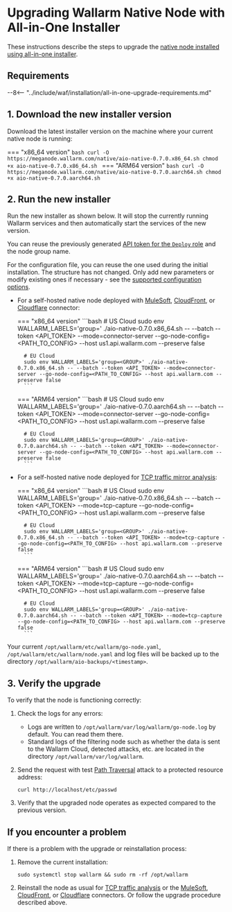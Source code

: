 [configure-proxy-balancer-instr]:           ../../admin-en/configuration-guides/access-to-wallarm-api-via-proxy.md
[ptrav-attack-docs]:                        ../../attacks-vulns-list.md#path-traversal
[ip-list-docs]:                             ../../user-guides/ip-lists/overview.md
[api-spec-enforcement-docs]:                ../../api-specification-enforcement/overview.md

# Upgrading Wallarm Native Node with All-in-One Installer

These instructions describe the steps to upgrade the [native node installed using all-in-one installer](../../installation/native-node/all-in-one.md).

## Requirements

--8<-- "../include/waf/installation/all-in-one-upgrade-requirements.md"

## 1. Download the new installer version

Download the latest installer version on the machine where your current native node is running:

=== "x86_64 version"
    ```bash
    curl -O https://meganode.wallarm.com/native/aio-native-0.7.0.x86_64.sh
    chmod +x aio-native-0.7.0.x86_64.sh
    ```
=== "ARM64 version"
    ```bash
    curl -O https://meganode.wallarm.com/native/aio-native-0.7.0.aarch64.sh
    chmod +x aio-native-0.7.0.aarch64.sh
    ```

## 2. Run the new installer

Run the new installer as shown below. It will stop the currently running Wallarm services and then automatically start the services of the new version.

You can reuse the previously generated [API token for the `Deploy` role](../../user-guides/settings/api-tokens.md) and the node group name.

For the configuration file, you can reuse the one used during the initial installation. The structure has not changed. Only add new parameters or modify existing ones if necessary - see the [supported configuration options](../../installation/native-node/all-in-one-conf.md).

* For a self-hosted native node deployed with [MuleSoft](../../installation/connectors/mulesoft.md), [CloudFront](../../installation/connectors/aws-lambda.md), or [Cloudflare](../../installation/connectors/cloudflare.md) connector:

    === "x86_64 version"
        ```bash
        # US Cloud
        sudo env WALLARM_LABELS='group=<GROUP>' ./aio-native-0.7.0.x86_64.sh -- --batch --token <API_TOKEN> --mode=connector-server --go-node-config=<PATH_TO_CONFIG> --host us1.api.wallarm.com --preserve false

        # EU Cloud
        sudo env WALLARM_LABELS='group=<GROUP>' ./aio-native-0.7.0.x86_64.sh -- --batch --token <API_TOKEN> --mode=connector-server --go-node-config=<PATH_TO_CONFIG> --host api.wallarm.com --preserve false
        ```
    === "ARM64 version"
        ```bash
        # US Cloud
        sudo env WALLARM_LABELS='group=<GROUP>' ./aio-native-0.7.0.aarch64.sh -- --batch --token <API_TOKEN> --mode=connector-server --go-node-config=<PATH_TO_CONFIG> --host us1.api.wallarm.com --preserve false

        # EU Cloud
        sudo env WALLARM_LABELS='group=<GROUP>' ./aio-native-0.7.0.aarch64.sh -- --batch --token <API_TOKEN> --mode=connector-server --go-node-config=<PATH_TO_CONFIG> --host api.wallarm.com --preserve false
        ```
* For a self-hosted native node deployed for [TCP traffic mirror analysis](../../installation/oob/tcp-traffic-mirror/deployment.md):

    === "x86_64 version"
        ```bash
        # US Cloud
        sudo env WALLARM_LABELS='group=<GROUP>' ./aio-native-0.7.0.x86_64.sh -- --batch --token <API_TOKEN> --mode=tcp-capture --go-node-config=<PATH_TO_CONFIG> --host us1.api.wallarm.com --preserve false

        # EU Cloud
        sudo env WALLARM_LABELS='group=<GROUP>' ./aio-native-0.7.0.x86_64.sh -- --batch --token <API_TOKEN> --mode=tcp-capture --go-node-config=<PATH_TO_CONFIG> --host api.wallarm.com --preserve false
        ```
    === "ARM64 version"
        ```bash
        # US Cloud
        sudo env WALLARM_LABELS='group=<GROUP>' ./aio-native-0.7.0.aarch64.sh -- --batch --token <API_TOKEN> --mode=tcp-capture --go-node-config=<PATH_TO_CONFIG> --host us1.api.wallarm.com --preserve false

        # EU Cloud
        sudo env WALLARM_LABELS='group=<GROUP>' ./aio-native-0.7.0.aarch64.sh -- --batch --token <API_TOKEN> --mode=tcp-capture --go-node-config=<PATH_TO_CONFIG> --host api.wallarm.com --preserve false
        ```

Your current `/opt/wallarm/etc/wallarm/go-node.yaml`, `/opt/wallarm/etc/wallarm/node.yaml` and log files will be backed up to the directory `/opt/wallarm/aio-backups/<timestamp>`.

## 3. Verify the upgrade

To verify that the node is functioning correctly:

1. Check the logs for any errors:

    * Logs are written to `/opt/wallarm/var/log/wallarm/go-node.log` by default. You can read them there.
    * Standard logs of the filtering node such as whether the data is sent to the Wallarm Cloud, detected attacks, etc. are located in the directory `/opt/wallarm/var/log/wallarm`.
1. Send the request with test [Path Traversal][ptrav-attack-docs] attack to a protected resource address:

    ```
    curl http://localhost/etc/passwd
    ```
1. Verify that the upgraded node operates as expected compared to the previous version.

## If you encounter a problem

If there is a problem with the upgrade or reinstallation process:

1. Remove the current installation:

    ```
    sudo systemctl stop wallarm && sudo rm -rf /opt/wallarm
    ```
1. Reinstall the node as usual for [TCP traffic analysis](../../installation/oob/tcp-traffic-mirror/deployment.md) or the [MuleSoft](../../installation/connectors/mulesoft.md), [CloudFront](../../installation/connectors/aws-lambda.md), or [Cloudflare](../../installation/connectors/cloudflare.md) connectors. Or follow the upgrade procedure described above.
